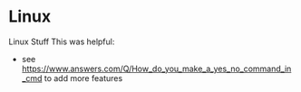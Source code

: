 # Linux
Linux Stuff
This was helpful:
- see https://www.answers.com/Q/How_do_you_make_a_yes_no_command_in_cmd to add more features
